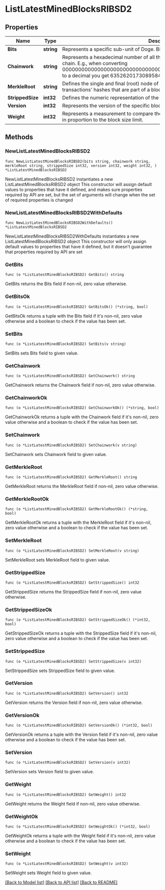 # ListLatestMinedBlocksRIBSD2

## Properties

Name | Type | Description | Notes
------------ | ------------- | ------------- | -------------
**Bits** | **string** | Represents a specific sub-unit of Doge. Bits have two-decimal precision. | 
**Chainwork** | **string** | Represents a hexadecimal number of all the hashes necessary to produce the current chain. E.g., when converting 0000000000000000000000000000000000000000000086859f7a841475b236fd to a decimal you get 635262017308958427068157 hashes, or 635262 exahash | 
**MerkleRoot** | **string** | Defines the single and final (root) node of a Merkle tree. It is the combined hash of all transactions&#39; hashes that are part of a blockchain block. | 
**StrippedSize** | **int32** | Defines the numeric representation of the block size excluding the witness data. | 
**Version** | **int32** | Represents the version of the specific block on the blockchain. | 
**Weight** | **int32** | Represents a measurement to compare the size of different transactions to each other in proportion to the block size limit. | 

## Methods

### NewListLatestMinedBlocksRIBSD2

`func NewListLatestMinedBlocksRIBSD2(bits string, chainwork string, merkleRoot string, strippedSize int32, version int32, weight int32, ) *ListLatestMinedBlocksRIBSD2`

NewListLatestMinedBlocksRIBSD2 instantiates a new ListLatestMinedBlocksRIBSD2 object
This constructor will assign default values to properties that have it defined,
and makes sure properties required by API are set, but the set of arguments
will change when the set of required properties is changed

### NewListLatestMinedBlocksRIBSD2WithDefaults

`func NewListLatestMinedBlocksRIBSD2WithDefaults() *ListLatestMinedBlocksRIBSD2`

NewListLatestMinedBlocksRIBSD2WithDefaults instantiates a new ListLatestMinedBlocksRIBSD2 object
This constructor will only assign default values to properties that have it defined,
but it doesn't guarantee that properties required by API are set

### GetBits

`func (o *ListLatestMinedBlocksRIBSD2) GetBits() string`

GetBits returns the Bits field if non-nil, zero value otherwise.

### GetBitsOk

`func (o *ListLatestMinedBlocksRIBSD2) GetBitsOk() (*string, bool)`

GetBitsOk returns a tuple with the Bits field if it's non-nil, zero value otherwise
and a boolean to check if the value has been set.

### SetBits

`func (o *ListLatestMinedBlocksRIBSD2) SetBits(v string)`

SetBits sets Bits field to given value.


### GetChainwork

`func (o *ListLatestMinedBlocksRIBSD2) GetChainwork() string`

GetChainwork returns the Chainwork field if non-nil, zero value otherwise.

### GetChainworkOk

`func (o *ListLatestMinedBlocksRIBSD2) GetChainworkOk() (*string, bool)`

GetChainworkOk returns a tuple with the Chainwork field if it's non-nil, zero value otherwise
and a boolean to check if the value has been set.

### SetChainwork

`func (o *ListLatestMinedBlocksRIBSD2) SetChainwork(v string)`

SetChainwork sets Chainwork field to given value.


### GetMerkleRoot

`func (o *ListLatestMinedBlocksRIBSD2) GetMerkleRoot() string`

GetMerkleRoot returns the MerkleRoot field if non-nil, zero value otherwise.

### GetMerkleRootOk

`func (o *ListLatestMinedBlocksRIBSD2) GetMerkleRootOk() (*string, bool)`

GetMerkleRootOk returns a tuple with the MerkleRoot field if it's non-nil, zero value otherwise
and a boolean to check if the value has been set.

### SetMerkleRoot

`func (o *ListLatestMinedBlocksRIBSD2) SetMerkleRoot(v string)`

SetMerkleRoot sets MerkleRoot field to given value.


### GetStrippedSize

`func (o *ListLatestMinedBlocksRIBSD2) GetStrippedSize() int32`

GetStrippedSize returns the StrippedSize field if non-nil, zero value otherwise.

### GetStrippedSizeOk

`func (o *ListLatestMinedBlocksRIBSD2) GetStrippedSizeOk() (*int32, bool)`

GetStrippedSizeOk returns a tuple with the StrippedSize field if it's non-nil, zero value otherwise
and a boolean to check if the value has been set.

### SetStrippedSize

`func (o *ListLatestMinedBlocksRIBSD2) SetStrippedSize(v int32)`

SetStrippedSize sets StrippedSize field to given value.


### GetVersion

`func (o *ListLatestMinedBlocksRIBSD2) GetVersion() int32`

GetVersion returns the Version field if non-nil, zero value otherwise.

### GetVersionOk

`func (o *ListLatestMinedBlocksRIBSD2) GetVersionOk() (*int32, bool)`

GetVersionOk returns a tuple with the Version field if it's non-nil, zero value otherwise
and a boolean to check if the value has been set.

### SetVersion

`func (o *ListLatestMinedBlocksRIBSD2) SetVersion(v int32)`

SetVersion sets Version field to given value.


### GetWeight

`func (o *ListLatestMinedBlocksRIBSD2) GetWeight() int32`

GetWeight returns the Weight field if non-nil, zero value otherwise.

### GetWeightOk

`func (o *ListLatestMinedBlocksRIBSD2) GetWeightOk() (*int32, bool)`

GetWeightOk returns a tuple with the Weight field if it's non-nil, zero value otherwise
and a boolean to check if the value has been set.

### SetWeight

`func (o *ListLatestMinedBlocksRIBSD2) SetWeight(v int32)`

SetWeight sets Weight field to given value.



[[Back to Model list]](../README.md#documentation-for-models) [[Back to API list]](../README.md#documentation-for-api-endpoints) [[Back to README]](../README.md)


